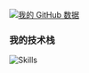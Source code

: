 [![我的 GitHub 数据](https://github-readme-stats.vercel.app/api?username=rinnegan-hy&show_icons=true&theme=radical)](https://github.com/rinnegan-hy)
### 我的技术栈
![Skills](https://skillicons.dev/icons?i=java,idea,spring,redis,js)
